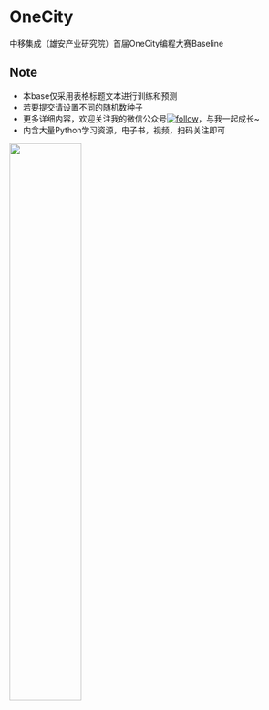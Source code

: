 # OneCity
中移集成（雄安产业研究院）首届OneCity编程大赛Baseline

## Note

* 本base仅采用表格标题文本进行训练和预测
* 若要提交请设置不同的随机数种子
* 更多详细内容，欢迎关注我的微信公众号[![follow](https://img.shields.io/badge/老肥-码码码-brightgreen.svg)](https://mp.weixin.qq.com/mp/profile_ext?action=home&__biz=MzkyMTAwMjQ4NA==&scene=124#wechat_redirect)，与我一起成长~
* 内含大量Python学习资源，电子书，视频，扫码关注即可
<img src="https://github.com/librauee/Reptile/blob/master/image/vx_qrcode.png" width = "50%" height = "50%" div align=center />
